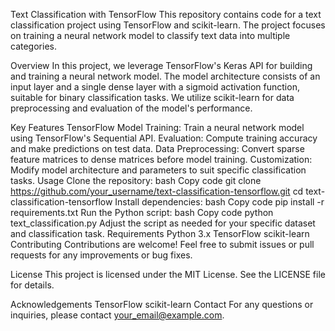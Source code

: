 Text Classification with TensorFlow
This repository contains code for a text classification project using TensorFlow and scikit-learn. The project focuses on training a neural network model to classify text data into multiple categories.

Overview
In this project, we leverage TensorFlow's Keras API for building and training a neural network model. The model architecture consists of an input layer and a single dense layer with a sigmoid activation function, suitable for binary classification tasks. We utilize scikit-learn for data preprocessing and evaluation of the model's performance.

Key Features
TensorFlow Model Training: Train a neural network model using TensorFlow's Sequential API.
Evaluation: Compute training accuracy and make predictions on test data.
Data Preprocessing: Convert sparse feature matrices to dense matrices before model training.
Customization: Modify model architecture and parameters to suit specific classification tasks.
Usage
Clone the repository:
bash
Copy code
git clone https://github.com/your_username/text-classification-tensorflow.git
cd text-classification-tensorflow
Install dependencies:
bash
Copy code
pip install -r requirements.txt
Run the Python script:
bash
Copy code
python text_classification.py
Adjust the script as needed for your specific dataset and classification task.
Requirements
Python 3.x
TensorFlow
scikit-learn
Contributing
Contributions are welcome! Feel free to submit issues or pull requests for any improvements or bug fixes.

License
This project is licensed under the MIT License. See the LICENSE file for details.

Acknowledgements
TensorFlow
scikit-learn
Contact
For any questions or inquiries, please contact your_email@example.com.
